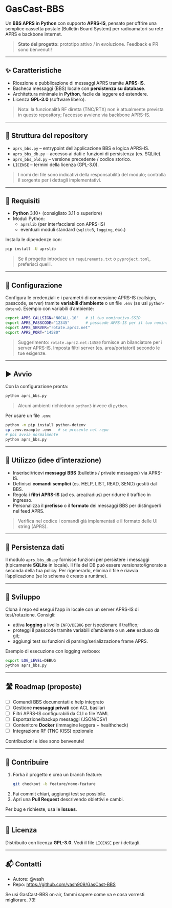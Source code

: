 # GasCast-BBS

Un **BBS APRS in Python** con supporto **APRS-IS**, pensato per offrire una semplice cassetta postale (Bulletin Board System) per radioamatori su rete APRS e backbone internet.

> **Stato del progetto:** prototipo attivo / in evoluzione. Feedback e PR sono benvenuti!

---

## ✨ Caratteristiche

- Ricezione e pubblicazione di messaggi APRS tramite **APRS-IS**.
- Bacheca messaggi (BBS) locale con **persistenza su database**.
- Architettura minimale in **Python**, facile da leggere ed estendere.
- Licenza **GPL-3.0** (software libero).

> Nota: la funzionalità RF diretta (TNC/RTX) non è attualmente prevista in questo repository; l’accesso avviene via backbone APRS-IS.

---

## 🧭 Struttura del repository

- `aprs_bbs.py` – entrypoint dell’applicazione BBS e logica APRS-IS.
- `aprs_bbs_db.py` – accesso ai dati e funzioni di persistenza (es. SQLite).
- `aprs_bbs_old.py` – versione precedente / codice storico.
- `LICENSE` – termini della licenza (GPL-3.0).

> I nomi dei file sono indicativi della responsabilità del modulo; controlla il sorgente per i dettagli implementativi.

---

## 🚀 Requisiti

- **Python** 3.10+ (consigliato 3.11 o superiore)
- Moduli Python:
  - `aprslib` (per interfacciarsi con APRS-IS)
  - eventuali moduli standard (`sqlite3`, `logging`, ecc.)

Installa le dipendenze con:

```bash
pip install -U aprslib
```

> Se il progetto introduce un `requirements.txt` o `pyproject.toml`, preferisci quelli.

---

## 🔧 Configurazione

Configura le credenziali e i parametri di connessione APRS-IS (callsign, passcode, server) tramite **variabili d’ambiente** o un file `.env` (se usi `python-dotenv`). Esempio con variabili d’ambiente:

```bash
export APRS_CALLSIGN="N0CALL-10"   # il tuo nominativo-SSID
export APRS_PASSCODE="12345"       # passcode APRS-IS per il tuo nominativo
export APRS_SERVER="rotate.aprs2.net"
export APRS_PORT="14580"
```

> Suggerimento: `rotate.aprs2.net:14580` fornisce un bilanciatore per i server APRS-IS. Imposta filtri server (es. area/portatori) secondo le tue esigenze.

---

## ▶️ Avvio

Con la configurazione pronta:

```bash
python aprs_bbs.py
```

> Alcuni ambienti richiedono `python3` invece di `python`.

Per usare un file `.env`:

```bash
python -m pip install python-dotenv
cp .env.example .env   # se presente nel repo
# poi avvia normalmente
python aprs_bbs.py
```

---

## 📨 Utilizzo (idee d’interazione)

- Inserisci/ricevi **messaggi BBS** (bulletins / private messages) via APRS-IS.
- Definisci **comandi semplici** (es. HELP, LIST, READ, SEND) gestiti dal BBS.
- Regola i **filtri APRS-IS** (ad es. area/radius) per ridurre il traffico in ingresso.
- Personalizza il **prefisso** o il **formato** dei messaggi BBS per distinguerli nel feed APRS.

> Verifica nel codice i comandi già implementati e il formato delle UI string (APRS).

---

## 💾 Persistenza dati

Il modulo `aprs_bbs_db.py` fornisce funzioni per persistere i messaggi (tipicamente **SQLite** in locale). Il file del DB può essere versionato/ignorato a seconda della tua policy. Per rigenerarlo, elimina il file e riavvia l’applicazione (se lo schema è creato a runtime).

---

## 🧪 Sviluppo

Clona il repo ed esegui l’app in locale con un server APRS-IS di test/rotazione. Consigli:
- attiva **logging** a livello `INFO/DEBUG` per ispezionare il traffico;
- proteggi il passcode tramite variabili d’ambiente o un **.env** escluso da git;
- aggiungi test su funzioni di parsing/serializzazione frame APRS.

Esempio di esecuzione con logging verboso:

```bash
export LOG_LEVEL=DEBUG
python aprs_bbs.py
```

---

## 🛣️ Roadmap (proposte)

- [ ] Comandi BBS documentati e help integrato
- [ ] Gestione **messaggi privati** con ACL basilari
- [ ] Filtri APRS-IS configurabili da CLI o file YAML
- [ ] Esportazione/backup messaggi (JSON/CSV)
- [ ] Contenitore **Docker** (immagine leggera + healthcheck)
- [ ] Integrazione RF (TNC KISS) opzionale

Contribuzioni e idee sono benvenute!

---

## 🤝 Contribuire

1. Forka il progetto e crea un branch feature:
   ```bash
   git checkout -b feature/nome-feature
   ```
2. Fai commit chiari, aggiungi test se possibile.
3. Apri una **Pull Request** descrivendo obiettivi e cambi.

Per bug e richieste, usa le **Issues**.

---

## 📝 Licenza

Distribuito con licenza **GPL-3.0**. Vedi il file `LICENSE` per i dettagli.

---

## 📬 Contatti

- Autore: @vash
- Repo: https://github.com/vash909/GasCast-BBS

Se usi GasCast-BBS on‑air, fammi sapere come va e cosa vorresti migliorare. 73!

